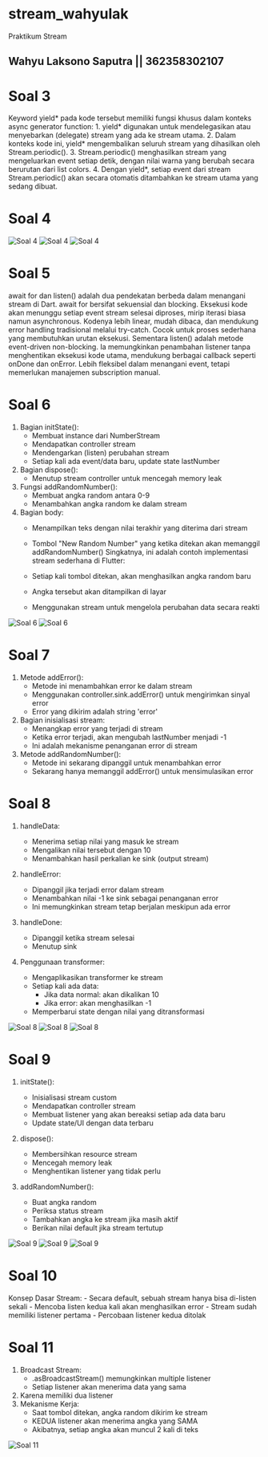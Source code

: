 # stream_wahyulak

Praktikum Stream

## Wahyu Laksono Saputra || 362358302107


# Soal 3 

Keyword yield* pada kode tersebut memiliki fungsi khusus dalam konteks async generator function:
    1. yield* digunakan untuk mendelegasikan atau menyebarkan (delegate) stream yang ada ke stream utama.
    2. Dalam konteks kode ini, yield* mengembalikan seluruh stream yang dihasilkan oleh Stream.periodic().
    3. Stream.periodic() menghasilkan stream yang mengeluarkan event setiap detik, dengan nilai warna yang berubah secara berurutan dari list colors.
    4. Dengan yield*, setiap event dari stream Stream.periodic() akan secara otomatis ditambahkan ke stream utama yang sedang dibuat.

# Soal 4

![Soal 4](<assets/Screenshot (512).png>)
![Soal 4](<assets/Screenshot (513).png>)
![Soal 4](<assets/Screenshot (514).png>)

# Soal 5

await for dan listen() adalah dua pendekatan berbeda dalam menangani stream di Dart.
await for bersifat sekuensial dan blocking. Eksekusi kode akan menunggu setiap event stream selesai diproses, mirip iterasi biasa namun asynchronous. Kodenya lebih linear, mudah dibaca, dan mendukung error handling tradisional melalui try-catch. Cocok untuk proses sederhana yang membutuhkan urutan eksekusi.
Sementara listen() adalah metode event-driven non-blocking. Ia memungkinkan penambahan listener tanpa menghentikan eksekusi kode utama, mendukung berbagai callback seperti onDone dan onError. Lebih fleksibel dalam menangani event, tetapi memerlukan manajemen subscription manual.

# Soal 6

1. Bagian initState():
    - Membuat instance dari NumberStream
    - Mendapatkan controller stream
    - Mendengarkan (listen) perubahan stream
    - Setiap kali ada event/data baru, update state lastNumber
2. Bagian dispose():
    - Menutup stream controller untuk mencegah memory leak
3. Fungsi addRandomNumber():
    - Membuat angka random antara 0-9
    - Menambahkan angka random ke dalam stream
4. Bagian body:
    - Menampilkan teks dengan nilai terakhir yang diterima dari stream
    - Tombol "New Random Number" yang ketika ditekan akan memanggil addRandomNumber()
Singkatnya, ini adalah contoh implementasi stream sederhana di Flutter:

    - Setiap kali tombol ditekan, akan menghasilkan angka random baru
    - Angka tersebut akan ditampilkan di layar
    - Menggunakan stream untuk mengelola perubahan data secara reakti

![Soal 6](<assets/Screenshot (515).png>)
![Soal 6](<assets/Screenshot (516).png>)

# Soal 7

1. Metode addError():
    - Metode ini menambahkan error ke dalam stream
    - Menggunakan controller.sink.addError() untuk mengirimkan sinyal error
    - Error yang dikirim adalah string 'error'
2. Bagian inisialisasi stream:
    - Menangkap error yang terjadi di stream
    - Ketika error terjadi, akan mengubah lastNumber menjadi -1
    - Ini adalah mekanisme penanganan error di stream
3. Metode addRandomNumber():
    - Metode ini sekarang dipanggil untuk menambahkan error
    - Sekarang hanya memanggil addError() untuk mensimulasikan error

# Soal 8

1. handleData:
    - Menerima setiap nilai yang masuk ke stream
    - Mengalikan nilai tersebut dengan 10
    - Menambahkan hasil perkalian ke sink (output stream)

2. handleError:
    - Dipanggil jika terjadi error dalam stream
    - Menambahkan nilai -1 ke sink sebagai penanganan error
    - Ini memungkinkan stream tetap berjalan meskipun ada error

3. handleDone:
    - Dipanggil ketika stream selesai
    - Menutup sink

4. Penggunaan transformer:
    - Mengaplikasikan transformer ke stream
    - Setiap kali ada data:
        - Jika data normal: akan dikalikan 10
        - Jika error: akan menghasilkan -1
    - Memperbarui state dengan nilai yang ditransformasi

![Soal 8](<assets/Screenshot (523).png>)
![Soal 8](<assets/Screenshot (524).png>)
![Soal 8](<assets/Screenshot (525).png>)

# Soal 9

1. initState():
    - Inisialisasi stream custom
    - Mendapatkan controller stream
    - Membuat listener yang akan bereaksi setiap ada data baru
    - Update state/UI dengan data terbaru

2. dispose():
    - Membersihkan resource stream
    - Mencegah memory leak
    - Menghentikan listener yang tidak perlu

3. addRandomNumber():
    - Buat angka random
    - Periksa status stream
    - Tambahkan angka ke stream jika masih aktif
    - Berikan nilai default jika stream tertutup

![Soal 9](<assets/Screenshot (526).png>)
![Soal 9](<assets/Screenshot (527).png>)
![Soal 9](<assets/Screenshot (528).png>)

# Soal 10

Konsep Dasar Stream:
    - Secara default, sebuah stream hanya bisa di-listen sekali
    - Mencoba listen kedua kali akan menghasilkan error
    - Stream sudah memiliki listener pertama
    - Percobaan listener kedua ditolak

# Soal 11

1. Broadcast Stream:
    - .asBroadcastStream() memungkinkan multiple listener
    - Setiap listener akan menerima data yang sama
2. Karena memiliki dua listener
3. Mekanisme Kerja:
    - Saat tombol ditekan, angka random dikirim ke stream
    - KEDUA listener akan menerima angka yang SAMA
    - Akibatnya, setiap angka akan muncul 2 kali di teks

![Soal 11](<assets/Screenshot (529).png>)